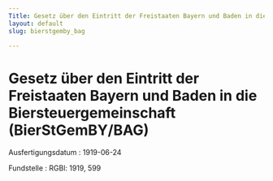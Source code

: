 ```yaml
---
Title: Gesetz über den Eintritt der Freistaaten Bayern und Baden in die Biersteuergemeinschaft
layout: default
slug: bierstgemby_bag

---
```


# Gesetz über den Eintritt der Freistaaten Bayern und Baden in die Biersteuergemeinschaft (BierStGemBY/BAG)

Ausfertigungsdatum
:   1919-06-24

Fundstelle
:   RGBl: 1919, 599

